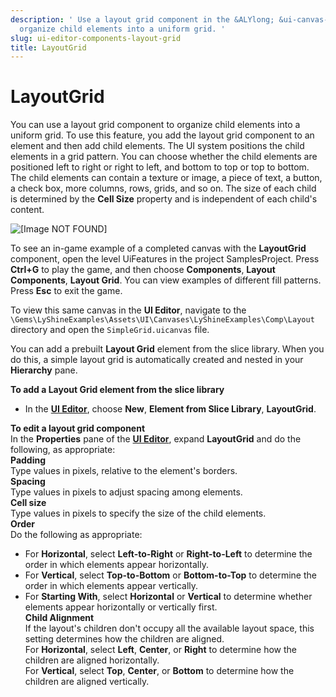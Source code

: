 ```yaml
---
description: ' Use a layout grid component in the &ALYlong; &ui-canvas-editor; to
  organize child elements into a uniform grid. '
slug: ui-editor-components-layout-grid
title: LayoutGrid
---
```

# LayoutGrid<a name="ui-editor-components-layout-grid"></a>

You can use a layout grid component to organize child elements into a uniform grid\. To use this feature, you add the layout grid component to an element and then add child elements\. The UI system positions the child elements in a grid pattern\. You can choose whether the child elements are positioned left to right or right to left, and bottom to top or top to bottom\. The child elements can contain a texture or image, a piece of text, a button, a check box, more columns, rows, grids, and so on\. The size of each child is determined by the **Cell Size** property and is independent of each child's content\.

![\[Image NOT FOUND\]](/images/userguide/game_ui_editor/ui-editor-components-layout-grid.png)



To see an in\-game example of a completed canvas with the **LayoutGrid** component, open the level UiFeatures in the project SamplesProject\. Press **Ctrl\+G** to play the game, and then choose **Components**, **Layout Components**, **Layout Grid**\. You can view examples of different fill patterns\. Press **Esc** to exit the game\.

To view this same canvas in the **UI Editor**, navigate to the `\Gems\LyShineExamples\Assets\UI\Canvases\LyShineExamples\Comp\Layout ` directory and open the `SimpleGrid.uicanvas` file\.

You can add a prebuilt **Layout Grid** element from the slice library\. When you do this, a simple layout grid is automatically created and nested in your **Hierarchy** pane\.

**To add a Layout Grid element from the slice library**
+ In the [**UI Editor**](/docs/userguide/ui/editor/using.md), choose **New**, **Element from Slice Library**, **LayoutGrid**\.

**To edit a layout grid component**  
In the **Properties** pane of the [**UI Editor**](/docs/userguide/ui/editor/using.md), expand **LayoutGrid** and do the following, as appropriate:    
****Padding****  
Type values in pixels, relative to the element's borders\.  
****Spacing****  
Type values in pixels to adjust spacing among elements\.  
****Cell size****  
Type values in pixels to specify the size of the child elements\.  
****Order****  
 Do the following as appropriate:  
+  For **Horizontal**, select **Left\-to\-Right** or **Right\-to\-Left** to determine the order in which elements appear horizontally\.
+ For **Vertical**, select **Top\-to\-Bottom** or **Bottom\-to\-Top** to determine the order in which elements appear vertically\.
+ For **Starting With**, select **Horizontal** or **Vertical** to determine whether elements appear horizontally or vertically first\.  
****Child Alignment****  
If the layout's children don't occupy all the available layout space, this setting determines how the children are aligned\.  
For **Horizontal**, select **Left**, **Center**, or **Right** to determine how the children are aligned horizontally\.   
For **Vertical**, select **Top**, **Center**, or **Bottom** to determine how the children are aligned vertically\.